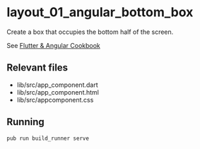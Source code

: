 # layout_01_angular_bottom_box

Create a box that occupies the bottom half of the screen.

See [Flutter & Angular Cookbook](https://jasperamorgan.gitbook.io/flutter-angular-cookbook)

## Relevant files

* lib/src/app_component.dart
* lib/src/app_component.html
* lib/src/appcomponent.css

## Running

```
pub run build_runner serve
```